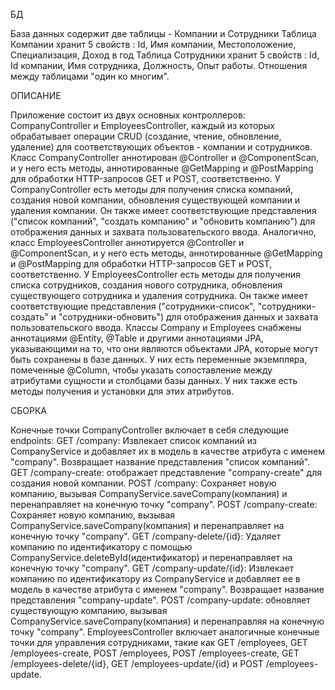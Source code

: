 БД

База данных содержит две таблицы - Компании и Сотрудники
Таблица Компании хранит 5 свойств : Id, Имя компании, Местоположение, Специализация, Доход в год
Таблица Сотрудники хранит 5 свойств : Id, Id компании, Имя сотрудника, Должность, Опыт работы.
Отношения между таблицами "один ко многим".

ОПИСАНИЕ 

Приложение состоит из двух основных контроллеров: CompanyController и EmployeesController, каждый из которых обрабатывает операции CRUD (создание, чтение, обновление, удаление) для соответствующих объектов - компании и сотрудников.
Класс CompanyController аннотирован @Controller и @ComponentScan, и у него есть методы, аннотированные @GetMapping и @PostMapping для обработки HTTP-запросов GET и POST, соответственно. 
У CompanyController есть методы для получения списка компаний, создания новой компании, обновления существующей компании и удаления компании. 
Он также имеет соответствующие представления ("список компаний", "создать компанию" и "обновить компанию") для отображения данных и захвата пользовательского ввода.
Аналогично, класс EmployeesController аннотируется @Controller и @ComponentScan, и у него есть методы, 
аннотированные @GetMapping и @PostMapping для обработки HTTP-запросов GET и POST, соответственно. У EmployeesController есть методы для получения списка сотрудников, 
создания нового сотрудника, обновления существующего сотрудника и удаления сотрудника. Он также имеет соответствующие представления ("сотрудники-список", "сотрудники-создать" и "сотрудники-обновить") для отображения данных и захвата пользовательского ввода.
Классы Company и Employees снабжены аннотациями @Entity, @Table и другими аннотациями JPA, указывающими на то, что они являются объектами JPA, которые могут быть сохранены в базе данных. У них есть переменные экземпляра, помеченные @Column, 
чтобы указать сопоставление между атрибутами сущности и столбцами базы данных. У них также есть методы получения и установки для этих атрибутов.

СБОРКА

Конечные точки CompanyController включает в себя следующие endpoints:
GET /company: Извлекает список компаний из CompanyService и добавляет их в модель в качестве атрибута с именем "company". Возвращает название представления "список компаний".
GET /company-create: отображает представление "company-create" для создания новой компании.
POST /company: Сохраняет новую компанию, вызывая CompanyService.saveCompany(компания) и перенаправляет на конечную точку "company".
POST /company-create: Сохраняет новую компанию, вызывая CompanyService.saveCompany(компания) и перенаправляет на конечную точку "company".
GET /company-delete/{id}: Удаляет компанию по идентификатору с помощью CompanyService.deleteById(идентификатор) и перенаправляет на конечную точку "company".
GET /company-update/{id}: Извлекает компанию по идентификатору из CompanyService и добавляет ее в модель в качестве атрибута с именем "company". Возвращает название представления "company-update".
POST /company-update: обновляет существующую компанию, вызывая CompanyService.saveCompany(компания) и перенаправляя на конечную точку "company".
EmployeesController включает аналогичные конечные точки для управления сотрудниками, такие как GET /employees, GET /employees-create, POST /employees, POST /employees-create, GET /employees-delete/{id}, GET /employees-update/{id} и POST /employees-update.



